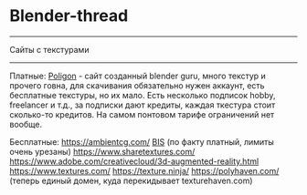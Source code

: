# Blender-thread

____
Сайты с текстурами 
____

Платные: 
[Poligon](https://www.poliigon.com/) - сайт созданный blender guru, много текстур и прочего говна, для скачивания обязательно нужен аккаунт, есть бесплатные текстуры, но их мало. Есть несколько подписок hobby, freelancer и т.д., за подписки дают кредиты, каждая ткестура стоит сколько-то кредитов. На самом понтовом тарифе ограничений нет вообще. 
 
Бесплатные:
https://ambientcg.com/
[BIS](https://bis.interplanety.org/) (по факту платный, лимиты очень урезаны) 
https://www.sharetextures.com/
https://www.adobe.com/creativecloud/3d-augmented-reality.html
https://www.textures.com/
https://texture.ninja/
https://polyhaven.com/ (теперь единый домен, куда перекидывает texturehaven.com)
